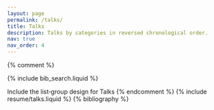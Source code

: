 ```yaml
---
layout: page
permalink: /talks/
title: Talks
description: Talks by categories in reversed chronological order.
nav: true
nav_order: 4
---
```

{% comment %}

{% include bib_search.liquid %}

Include the list‐group design for Talks
{% endcomment %}
{% include resume/talks.liquid %}
{% bibliography %}

